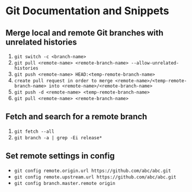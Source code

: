 # Git Documentation and Snippets

## Merge local and remote Git branches with unrelated histories

1. `git switch -c <branch-name>`
2. `git pull <remote-name> <remote-branch-name> --allow-unrelated-histories`
3. `git push <remote-name> HEAD:<temp-remote-branch-name>`
4. `create pull request in order to merge <remote-name>/<temp-remote-branch-name> into <remote-name>/<remote-branch-name>`
5. `git push -d <remote-name> <temp-remote-branch-name>`
6. `git pull <remote-name> <remote-branch-name>`

## Fetch and search for a remote branch
1. `git fetch --all`
2. `git branch -a | grep -Ei release*`

## Set remote settings in config
- `git config remote.origin.url https://github.com/abc/abc.git`
- `git config remote.upstream.url https://github.com/abc/abc.git`
- `git config branch.master.remote origin`
